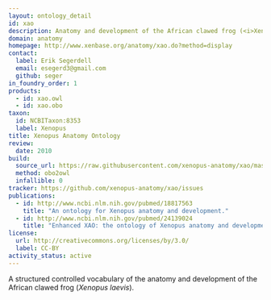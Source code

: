 ```yaml
---
layout: ontology_detail
id: xao
description: Anatomy and development of the African clawed frog (<i>Xenopus laevis</i>).
domain: anatomy
homepage: http://www.xenbase.org/anatomy/xao.do?method=display
contact:
  label: Erik Segerdell
  email: esegerd3@gmail.com
  github: seger
in_foundry_order: 1
products:
  - id: xao.owl
  - id: xao.obo
taxon:
  id: NCBITaxon:8353
  label: Xenopus
title: Xenopus Anatomy Ontology
review:
  date: 2010
build:
  source_url: https://raw.githubusercontent.com/xenopus-anatomy/xao/master/xenopus_anatomy.obo
  method: obo2owl
  infallible: 0
tracker: https://github.com/xenopus-anatomy/xao/issues
publications:
  - id: http://www.ncbi.nlm.nih.gov/pubmed/18817563
    title: "An ontology for Xenopus anatomy and development."
  - id: http://www.ncbi.nlm.nih.gov/pubmed/24139024
    title: "Enhanced XAO: the ontology of Xenopus anatomy and development underpins more accurate annotation of gene expression and queries on Xenbase."
license:
  url: http://creativecommons.org/licenses/by/3.0/
  label: CC-BY
activity_status: active
---
```


A structured controlled vocabulary of the anatomy and development of the African clawed frog (<i>Xenopus laevis</i>).
